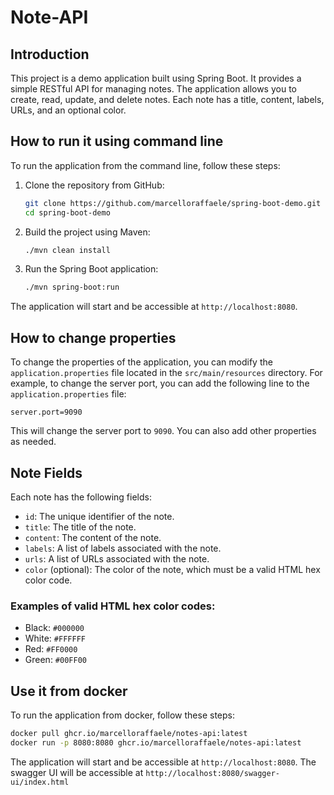 # Note-API

## Introduction

This project is a demo application built using Spring Boot. It provides a simple RESTful API for managing notes. The application allows you to create, read, update, and delete notes. Each note has a title, content, labels, URLs, and an optional color.

## How to run it using command line

To run the application from the command line, follow these steps:

1. Clone the repository from GitHub:
   ```sh
   git clone https://github.com/marcelloraffaele/spring-boot-demo.git
   cd spring-boot-demo
   ```

2. Build the project using Maven:
   ```sh
   ./mvn clean install
   ```

3. Run the Spring Boot application:
   ```sh
   ./mvn spring-boot:run
   ```

The application will start and be accessible at `http://localhost:8080`.

## How to change properties

To change the properties of the application, you can modify the `application.properties` file located in the `src/main/resources` directory. For example, to change the server port, you can add the following line to the `application.properties` file:

```properties
server.port=9090
```

This will change the server port to `9090`. You can also add other properties as needed.

## Note Fields

Each note has the following fields:
- `id`: The unique identifier of the note.
- `title`: The title of the note.
- `content`: The content of the note.
- `labels`: A list of labels associated with the note.
- `urls`: A list of URLs associated with the note.
- `color` (optional): The color of the note, which must be a valid HTML hex color code.

### Examples of valid HTML hex color codes:
- Black: `#000000`
- White: `#FFFFFF`
- Red: `#FF0000`
- Green: `#00FF00`

## Use it from docker

To run the application from docker, follow these steps:
```sh
docker pull ghcr.io/marcelloraffaele/notes-api:latest
docker run -p 8080:8080 ghcr.io/marcelloraffaele/notes-api:latest
```

The application will start and be accessible at `http://localhost:8080`.
The swagger UI will be accessible at `http://localhost:8080/swagger-ui/index.html`
